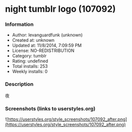 # night tumblr logo (107092)

### Information
- Author: levanguardfunk (unknown)
- Created at: unknown
- Updated at: 11/8/2014, 7:09:59 PM
- License: NO-REDISTRIBUTION
- Category: tumblr
- Rating: undefined
- Total installs: 253
- Weekly installs: 0


### Description
夜


### Screenshots (links to userstyles.org)
![https://userstyles.org/style_screenshots/107092_after.png](https://userstyles.org/style_screenshots/107092_after.png)


